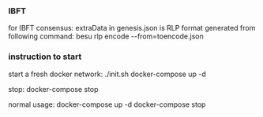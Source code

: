 ### IBFT

for IBFT consensus:
extraData in genesis.json is RLP format generated from following command:
besu rlp encode --from=toencode.json

### instruction to start

start a fresh docker network:
./init.sh
docker-compose up -d

stop:
docker-compose stop

normal usage:
docker-compose up -d
docker-compose stop
